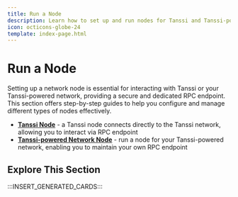 ```yaml
---
title: Run a Node
description: Learn how to set up and run nodes for Tanssi and Tanssi-powered networks. This will allow you to host your own RPC endpoints for chain interaction.
icon: octicons-globe-24
template: index-page.html
---
```


# Run a Node

Setting up a network node is essential for interacting with Tanssi or your Tanssi-powered network, providing a secure and dedicated RPC endpoint. This section offers step-by-step guides to help you configure and manage different types of nodes effectively.

- [**Tanssi Node**](/node-operators/network-node/tanssi) - a Tanssi node connects directly to the Tanssi network, allowing you to interact via RPC endpoint
- [**Tanssi-powered Network Node**](/node-operators/network-node/tanssi-powered-network) - run a node for your Tanssi-powered network, enabling you to maintain your own RPC endpoint

## Explore This Section

:::INSERT_GENERATED_CARDS:::
